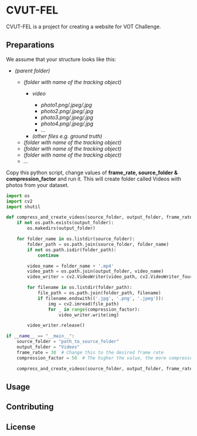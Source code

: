 # CVUT-FEL

CVUT-FEL is a project for creating a website for VOT Challenge.

## Preparations

We assume that your structure looks like this:
<ul><i>
<li>(parent folder)</li>
    <ul>
    <li>(folder with name of the tracking object)</li>
        <ul>
        <li>video</li>
            <ul>
            <li>photo1.png/.jpeg/.jpg</li>
            <li>photo2.png/.jpeg/.jpg</li>
            <li>photo3.png/.jpeg/.jpg</li>
            <li>photo4.png/.jpeg/.jpg</li>
            <li>...</li>
            </ul>
        <li>(other files e.g. ground truth)</li>
        </ul>
    <li>(folder with name of the tracking object)</li>
    <li>(folder with name of the tracking object)</li>
    <li>(folder with name of the tracking object)</li>
    <li>...</li>
    </ul>
</ul></i>

Copy this python script, change values of <b>frame_rate, source_folder & compression_factor</b> and run it. This will create folder called Videos with photos from your dataset.

```python
import os
import cv2
import shutil

def compress_and_create_videos(source_folder, output_folder, frame_rate=30, compression_factor=50):
    if not os.path.exists(output_folder):
        os.makedirs(output_folder)

    for folder_name in os.listdir(source_folder):
        folder_path = os.path.join(source_folder, folder_name)
        if not os.path.isdir(folder_path):
            continue

        video_name = folder_name + '.mp4'
        video_path = os.path.join(output_folder, video_name)
        video_writer = cv2.VideoWriter(video_path, cv2.VideoWriter_fourcc(*'mp4v'), frame_rate, (640, 480))

        for filename in os.listdir(folder_path):
            file_path = os.path.join(folder_path, filename)
            if filename.endswith(('.jpg', '.png', '.jpeg')):
                img = cv2.imread(file_path)
                for _ in range(compression_factor):
                    video_writer.write(img)

        video_writer.release()

if __name__ == "__main__":
    source_folder = "path_to_source_folder"
    output_folder = "Videos"
    frame_rate = 30  # Change this to the desired frame rate
    compression_factor = 50  # The higher the value, the more compressed the video will be

    compress_and_create_videos(source_folder, output_folder, frame_rate, compression_factor)
```

## Usage



## Contributing



## License


